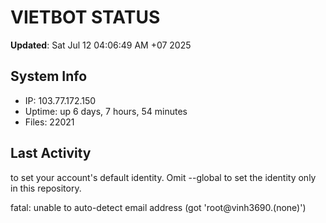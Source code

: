 # VIETBOT STATUS
**Updated**: Sat Jul 12 04:06:49 AM +07 2025

## System Info
- IP: 103.77.172.150
- Uptime: up 6 days, 7 hours, 54 minutes
- Files: 22021

## Last Activity

to set your account's default identity.
Omit --global to set the identity only in this repository.

fatal: unable to auto-detect email address (got 'root@vinh3690.(none)')
